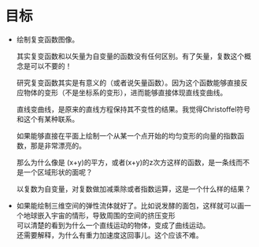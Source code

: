 # 目标
- 绘制复变函数图像。  
    
    其实复变函数和以矢量为自变量的函数没有任何区别。有了矢量，复数这个概念是可以不要的！  

    研究复变函数其实是有意义的（或者说矢量函数）。因为这个函数能够直接反应物体的变形（不是坐标系的变形），进而能够直接体现直线变曲线。
    
    直线变曲线，是原来的直线方程保持其不变性的结果。我觉得Christoffel符号和这个有某种联系。
    
    如果能够直接在平面上绘制一个从某一个点开始的均匀变形的向量的指数函数，那是非常漂亮的。
    
    那么为什么像是 (x+y)的平方，或者(x+y)的z次方这样的函数，是一条线而不是一个区域形状的面呢？
    
    以复数为自变量，对复数做加减乘除或者指数运算，这是一个什么样的结果？
    
- 如果能绘制三维空间的弹性流体就好了。比如说发酵的面包，这样就可以画一个地球嵌入宇宙的情形，导致周围的空间的挤压变形   
可以清楚的看到为什么一个直线运动的物体，变成了曲线运动。   
还需要解释，为什么有重力加速度这回事儿。这个应该不难。


